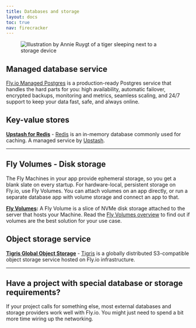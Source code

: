 ```yaml
---
title: Databases and storage
layout: docs
toc: true
nav: firecracker
---
```


<figure class="flex justify-center">
  <img src="/static/images/database-storage.png" alt="Illustration by Annie Ruygt of a tiger sleeping next to a storage device" class="w-full max-w-lg mx-auto">
</figure>


## Managed database service

[Fly.io Managed Postgres](/docs/mpg/) is a production-ready Postgres service that handles the hard parts for you: high availability, automatic failover, encrypted backups, monitoring and metrics, seamless scaling, and 24/7 support to keep your data fast, safe, and always online.

## Key-value stores

**[Upstash for Redis](/docs/upstash/redis/)** - [Redis](https://redis.io/+external) is an in-memory database commonly used for caching. A managed service by [Upstash](https://upstash.com/+external).

---

## Fly Volumes - Disk storage

The Fly Machines in your app provide ephemeral storage, so you get a blank slate on every startup. For hardware-local, persistent storage on Fly.io, use Fly Volumes. You can attach volumes on an app directly, or run a separate database app with volume storage and connect an app to that.

**[Fly Volumes](/docs/volumes/):** A Fly Volume is a slice of NVMe disk storage attached to the server that hosts your Machine. Read the [Fly Volumes overview](/docs/volumes/overview/) to find out if volumes are the best solution for your use case.

## Object storage service

**[Tigris Global Object Storage](/docs/tigris/)** - [Tigris](https://www.tigrisdata.com/+external) is a globally distributed S3-compatible object storage service hosted on Fly.io infrastructure.

---

## Have a project with special database or storage requirements?

If your project calls for something else, most external databases and storage providers work well with Fly.io. You might just need to spend a bit more time wiring up the networking.